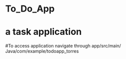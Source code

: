 # To_Do_App

# a task application
#To access application navigate through app/src/main/ Java/com/example/todoapp_torres

